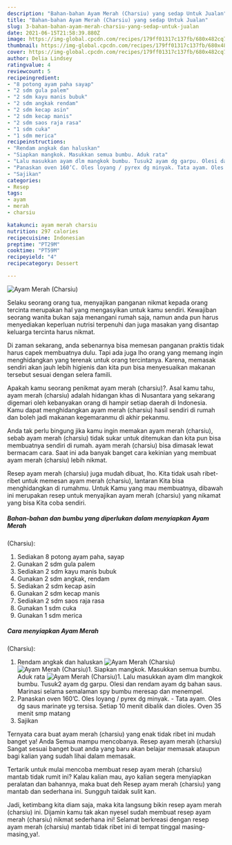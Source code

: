 ```yaml
---
description: "Bahan-bahan Ayam Merah (Charsiu) yang sedap Untuk Jualan"
title: "Bahan-bahan Ayam Merah (Charsiu) yang sedap Untuk Jualan"
slug: 3-bahan-bahan-ayam-merah-charsiu-yang-sedap-untuk-jualan
date: 2021-06-15T21:58:39.880Z
image: https://img-global.cpcdn.com/recipes/179ff01317c137fb/680x482cq70/ayam-merah-charsiu-foto-resep-utama.jpg
thumbnail: https://img-global.cpcdn.com/recipes/179ff01317c137fb/680x482cq70/ayam-merah-charsiu-foto-resep-utama.jpg
cover: https://img-global.cpcdn.com/recipes/179ff01317c137fb/680x482cq70/ayam-merah-charsiu-foto-resep-utama.jpg
author: Delia Lindsey
ratingvalue: 4
reviewcount: 5
recipeingredient:
- "8 potong ayam paha sayap"
- "2 sdm gula palem"
- "2 sdm kayu manis bubuk"
- "2 sdm angkak rendam"
- "2 sdm kecap asin"
- "2 sdm kecap manis"
- "2 sdm saos raja rasa"
- "1 sdm cuka"
- "1 sdm merica"
recipeinstructions:
- "Rendam angkak dan haluskan"
- "Siapkan mangkok. Masukkan semua bumbu. Aduk rata"
- "Lalu masukkan ayam dlm mangkok bumbu. Tusuk2 ayam dg garpu. Olesi dan rendam ayam dg bahan saus. Marinasi selama semalaman spy bumbu meresap dan menempel."
- "Panaskan oven 160’C. Oles loyang / pyrex dg minyak. Tata ayam. Oles dg saus marinate yg tersisa. Setiap 10 menit dibalik dan dioles. Oven 35 menit smp matang"
- "Sajikan"
categories:
- Resep
tags:
- ayam
- merah
- charsiu

katakunci: ayam merah charsiu 
nutrition: 297 calories
recipecuisine: Indonesian
preptime: "PT29M"
cooktime: "PT59M"
recipeyield: "4"
recipecategory: Dessert

---
```



![Ayam Merah
(Charsiu)](https://img-global.cpcdn.com/recipes/179ff01317c137fb/680x482cq70/ayam-merah-charsiu-foto-resep-utama.jpg)

Selaku seorang orang tua, menyajikan panganan nikmat kepada orang tercinta merupakan hal yang mengasyikan untuk kamu sendiri. Kewajiban seorang  wanita bukan saja menangani rumah saja, namun anda pun harus menyediakan keperluan nutrisi terpenuhi dan juga masakan yang disantap keluarga tercinta harus nikmat.

Di zaman  sekarang, anda sebenarnya bisa memesan panganan praktis tidak harus capek membuatnya dulu. Tapi ada juga lho orang yang memang ingin menghidangkan yang terenak untuk orang tercintanya. Karena, memasak sendiri akan jauh lebih higienis dan kita pun bisa menyesuaikan makanan tersebut sesuai dengan selera famili. 



Apakah kamu seorang penikmat ayam merah
(charsiu)?. Asal kamu tahu, ayam merah
(charsiu) adalah hidangan khas di Nusantara yang sekarang digemari oleh kebanyakan orang di hampir setiap daerah di Indonesia. Kamu dapat menghidangkan ayam merah
(charsiu) hasil sendiri di rumah dan boleh jadi makanan kegemaranmu di akhir pekanmu.

Anda tak perlu bingung jika kamu ingin memakan ayam merah
(charsiu), sebab ayam merah
(charsiu) tidak sukar untuk ditemukan dan kita pun bisa membuatnya sendiri di rumah. ayam merah
(charsiu) bisa dimasak lewat bermacam cara. Saat ini ada banyak banget cara kekinian yang membuat ayam merah
(charsiu) lebih nikmat.

Resep ayam merah
(charsiu) juga mudah dibuat, lho. Kita tidak usah ribet-ribet untuk memesan ayam merah
(charsiu), lantaran Kita bisa menghidangkan di rumahmu. Untuk Kamu yang mau membuatnya, dibawah ini merupakan resep untuk menyajikan ayam merah
(charsiu) yang nikamat yang bisa Kita coba sendiri.

<!--inarticleads1-->

##### Bahan-bahan dan bumbu yang diperlukan dalam menyiapkan Ayam Merah
(Charsiu):

1. Sediakan 8 potong ayam paha, sayap
1. Gunakan 2 sdm gula palem
1. Sediakan 2 sdm kayu manis bubuk
1. Gunakan 2 sdm angkak, rendam
1. Sediakan 2 sdm kecap asin
1. Gunakan 2 sdm kecap manis
1. Sediakan 2 sdm saos raja rasa
1. Gunakan 1 sdm cuka
1. Gunakan 1 sdm merica




<!--inarticleads2-->

##### Cara menyiapkan Ayam Merah
(Charsiu):

1. Rendam angkak dan haluskan
<img src="https://img-global.cpcdn.com/steps/cafdf483d7631dfb/160x128cq70/ayam-merah-charsiu-langkah-memasak-1-foto.jpg" alt="Ayam Merah
(Charsiu)"><img src="https://img-global.cpcdn.com/steps/c3fbe95b54cfe7d2/160x128cq70/ayam-merah-charsiu-langkah-memasak-1-foto.jpg" alt="Ayam Merah
(Charsiu)">1. Siapkan mangkok. Masukkan semua bumbu. Aduk rata
<img src="https://img-global.cpcdn.com/steps/bc0b5aa88ca2bc3f/160x128cq70/ayam-merah-charsiu-langkah-memasak-2-foto.jpg" alt="Ayam Merah
(Charsiu)">1. Lalu masukkan ayam dlm mangkok bumbu. Tusuk2 ayam dg garpu. Olesi dan rendam ayam dg bahan saus. Marinasi selama semalaman spy bumbu meresap dan menempel.
1. Panaskan oven 160’C. Oles loyang / pyrex dg minyak. - Tata ayam. Oles dg saus marinate yg tersisa. Setiap 10 menit dibalik dan dioles. Oven 35 menit smp matang
1. Sajikan




Ternyata cara buat ayam merah
(charsiu) yang enak tidak ribet ini mudah banget ya! Anda Semua mampu mencobanya. Resep ayam merah
(charsiu) Sangat sesuai banget buat anda yang baru akan belajar memasak ataupun bagi kalian yang sudah lihai dalam memasak.

Tertarik untuk mulai mencoba membuat resep ayam merah
(charsiu) mantab tidak rumit ini? Kalau kalian mau, ayo kalian segera menyiapkan peralatan dan bahannya, maka buat deh Resep ayam merah
(charsiu) yang mantab dan sederhana ini. Sungguh taidak sulit kan. 

Jadi, ketimbang kita diam saja, maka kita langsung bikin resep ayam merah
(charsiu) ini. Dijamin kamu tak akan nyesel sudah membuat resep ayam merah
(charsiu) nikmat sederhana ini! Selamat berkreasi dengan resep ayam merah
(charsiu) mantab tidak ribet ini di tempat tinggal masing-masing,ya!.


